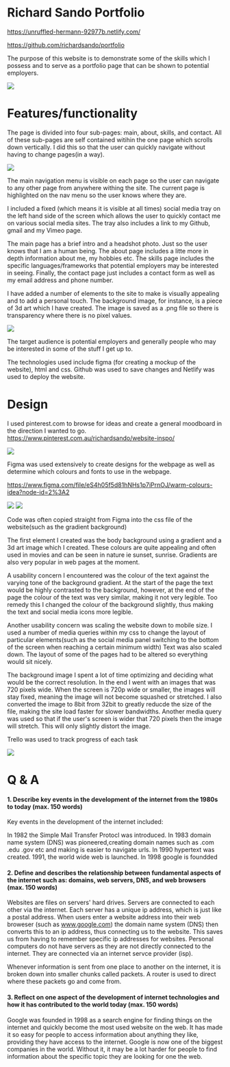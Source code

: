 # Richard Sando Portfolio

https://unruffled-hermann-92977b.netlify.com/

https://github.com/richardsando/portfolio

The purpose of this website is to demonstrate some of the skills which I possess and to serve as a portfolio page that can be shown to potential employers. 

![](/docs/main.png)

# Features/functionality

The page is divided into four sub-pages: main, about, skills, and contact. All of these sub-pages are self contained witihin the one page which scrolls down vertically. I did this so that the user can quickly navigate without having to change pages(in a way).

![](/docs/sitemap.png)

The main navigation menu is visible on each page so the user can navigate to any other page from anywhere withing the site. The current page is highlighted on the nav menu so the user knows where they are.

I included a fixed (which means it is visible at all times) social media tray on the left hand side of the screen which allows the user to quickly contact me on various social media sites. The tray also includes a link to my Github, gmail and my Vimeo page.

The main page has a brief intro and a headshot photo. Just so the user knows that I am a human being. The about page includes a litte more in depth information about me, my hobbies etc.
The skills page includes the specific languages/frameworks that potential employers may be interested in seeing. Finally, the contact page just includes a contact form as well as my email address and phone number.

I have added a number of elements to the site to make is visually appealing and to add a personal touch. The background image, for instance, is a piece of 3d art which I have created. The image is saved as a .png file so there is transparency where there is no pixel values.

![](docs/background.png)

The target audience is potential employers and generally people who may be interested in some of the stuff I get up to.

The technologies used include figma (for creating a mockup of the website), html and css. Github was used to save changes and Netlify was used to deploy the website.

# Design

I used pinterest.com to browse for ideas and create a general moodboard in the direction I wanted to go.
https://www.pinterest.com.au/richardsando/website-inspo/

![](/docs/moodboard.png)

Figma was used extensively to create designs for the webpage as well as determine which colours and fonts to use in the webpage.

https://www.figma.com/file/eS4h05f5d81hNHs1p7iPrnOJ/warm-colours-idea?node-id=2%3A2

![](/docs/figma.png)
![](docs/text.png)

Code was often copied straight from Figma into the css file of the website(such as the gradient background)

The first element I created was the body background using a gradient and a 3d art image which I created.
These colours are quite appealing and often used in movies and can be seen in nature ie sunset, sunrise. Gradients are also very popular in web pages at the moment.

A usability concern I encountered was the colour of the text against the varying tone of the background gradient. At the start of the page the text would be highly contrasted to the background, however, at the end of the page the colour of the text was very similar, making it not very legible. Too remedy this I changed the colour of the background slightly, thus making the text and social media icons more legible.

Another usability concern was scaling the website down to mobile size. I used a number of media queries within my css to change the layout of particular elements(such as the social media panel switching to the bottom of the screen when reaching a certain minimum width) Text was also scaled down. The layout of some of the pages had to be altered so everything would sit nicely.

The background image I spent a lot of time optimizing and deciding what would be the correct resolution. In the end I went with an images that was 720 pixels wide. When the screen is 720p wide or smaller, the images will stay fixed, meaning the image will not become squashed or stretched. I also converted the image to 8bit from 32bit to greatly reducde the size of the file, making the site load faster for slower bandwidths. Another media query was used so that if the user's screen is wider that 720 pixels then the image will stretch. This will only slightly distort the image.

Trello was used to track progress of each task

![](/docs/trello.png)

# Q & A

#### 1. Describe key events in the development of the internet from the 1980s to today (max. 150 words)


Key events in the development of the internet included:

In 1982 the Simple Mail Transfer Protocl was introduced. In 1983 domain name system (DNS) was pioneered,creating domain names such as .com .edu .gov etc and making is easier to navigate urls. In 1990 hypertext was created. 1991, the world wide web is launched. In 1998 google is foundded


#### 2. Define and describes the relationship between fundamental aspects of the internet such as: domains, web servers, DNS, and web browsers (max. 150 words)

Websites are files on servers' hard drives. Servers are connected to each other via the internet. Each server has a unique ip address, which is just like a postal address. When users enter a website address into their web broweser (such as www.google.com) the domain name system (DNS) then converts this to an ip address, thus connecting us to the website. This saves us from having to remember specific ip addresses for websites. Personal computers do not have servers as they are not directly connected to the internet. They are connected via an internet servce provider (isp). 

Whenever information is sent from one place to another on the internet, it is broken down into smaller chunks called packets. A router is used to direct where these packets go and come from. 

#### 3. Reflect on one aspect of the development of internet technologies and how it has contributed to the world today (max. 150 words)

Google was founded in 1998 as a search engine for finding things on the internet and quickly become the most used website on the web. It has made it so easy for people to access information about anything they like, providing they have access to the internet. Google is now one of the biggest companies in the world. Without it, it may be a lot harder for people to find information about the specific topic they are looking for one the web.


